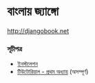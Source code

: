 # বাংলায় জ্যাঙ্গো
<a href="http://djangobook.net">http://djangobook.net</a>


### সূচীপত্র 
* <a href="Installation.md">ইনস্টলেশন</a>
* <a href="Tutorial/Part1.md">টিউটোরিয়াল - প্রথম অধ্যায়</a> (অসম্পূর্ণ)

